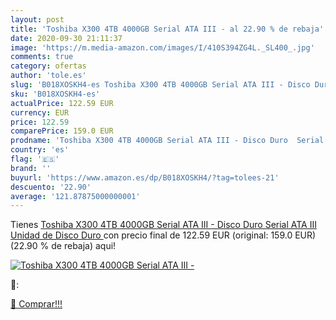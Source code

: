 ```yaml
---
layout: post
title: 'Toshiba X300 4TB 4000GB Serial ATA III - al 22.90 % de rebaja'
date: 2020-09-30 21:11:37
image: 'https://m.media-amazon.com/images/I/410S394ZG4L._SL400_.jpg'
comments: true
category: ofertas
author: 'tole.es'
slug: 'B018XOSKH4-es Toshiba X300 4TB 4000GB Serial ATA III - Disco Duro Serial...'
sku: 'B018XOSKH4-es'
actualPrice: 122.59 EUR
currency: EUR
price: 122.59
comparePrice: 159.0 EUR
prodname: 'Toshiba X300 4TB 4000GB Serial ATA III - Disco Duro  Serial ATA III  Unidad de Disco Duro '
country: 'es'
flag: '🇪🇸'
brand: ''
buyurl: 'https://www.amazon.es/dp/B018XOSKH4/?tag=tolees-21'
descuento: '22.90'
average: '121.87875000000001'
---
```


Tienes [Toshiba X300 4TB 4000GB Serial ATA III - Disco Duro  Serial ATA III  Unidad de Disco Duro ](https://www.amazon.es/dp/B018XOSKH4/?tag=tolees-21) con precio final de  122.59 EUR (original: 159.0 EUR) (22.90 %  de rebaja) aqui!

[![Toshiba X300 4TB 4000GB Serial ATA III -](https://m.media-amazon.com/images/I/410S394ZG4L._SL400_.jpg)](https://www.amazon.es/dp/B018XOSKH4/?tag=tolees-21)

🔎:


[🛒 Comprar!!!](https://www.amazon.es/dp/B018XOSKH4/?tag=tolees-21)
